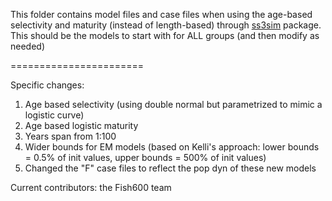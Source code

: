 This folder contains model files and case files when using the age-based selectivity and maturity (instead of length-based) through [ss3sim](https://github.com/ss3sim/ss3sim) package.
This should be the models to start with for ALL groups (and then modify as needed)

=======================

Specific changes: 
1. Age based selectivity (using double normal but parametrized to mimic a logistic curve)
2. Age based logistic maturity 
3. Years span from 1:100
4. Wider bounds for EM models (based on Kelli's approach: lower bounds = 0.5% of init values, upper bounds = 500% of init values)
5. Changed the "F" case files to reflect the pop dyn of these new models


Current contributors: the Fish600 team
